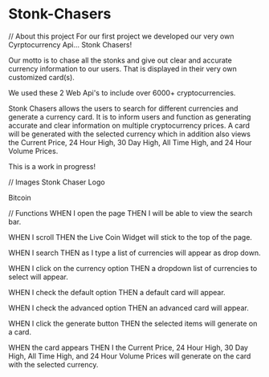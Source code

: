 # Stonk-Chasers
// About this project
For our first project we developed our very own Cyrptocurrency Api... Stonk Chasers!

Our motto is to chase all the stonks and give out clear and accurate currency information to our users. That is displayed in their very own customized card(s).

We used these 2 Web Api's to include over 6000+ cryptocurrencies. 

Stonk Chasers allows the users to search for different currencies and generate a currency card. It is to inform users and function as generating accurate and clear information on multiple cryptocurrency prices. A card will be generated with the selected currency which in addition also views the Current Price, 24 Hour High, 30 Day High, All Time High, and 24 Hour Volume Prices.


This is a work in progress!

// Images
Stonk Chaser Logo

Bitcoin 



// Functions
WHEN I open the page
THEN I will be able to view the search bar.

WHEN I scroll 
THEN the Live Coin Widget will stick to the top of the page.

WHEN I search 
THEN as I type a list of currencies will appear as drop down.

WHEN I click on the currency option
THEN a dropdown list of currencies to select will appear.

WHEN I check the default option 
THEN a default card will appear.

WHEN I check the advanced option 
THEN an advanced card will appear.

WHEN I click the generate button
THEN the selected items will generate on a card.

WHEN the card appears
THEN I the Current Price, 24 Hour High, 30 Day High, All Time High, and 24 Hour Volume Prices will generate on the card with the selected currency.
